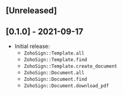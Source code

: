 ## [Unreleased]

## [0.1.0] - 2021-09-17

- Initial release:
  - `ZohoSign::Template.all`
  - `ZohoSign::Template.find`
  - `ZohoSign::Template.create_document`
  - `ZohoSign::Document.all`
  - `ZohoSign::Document.find`
  - `ZohoSign::Document.download_pdf`
